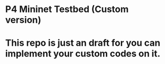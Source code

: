 # P4 Mininet Testbed (Custom version)
# This repo is just an draft for you can implement your custom codes on it. 

